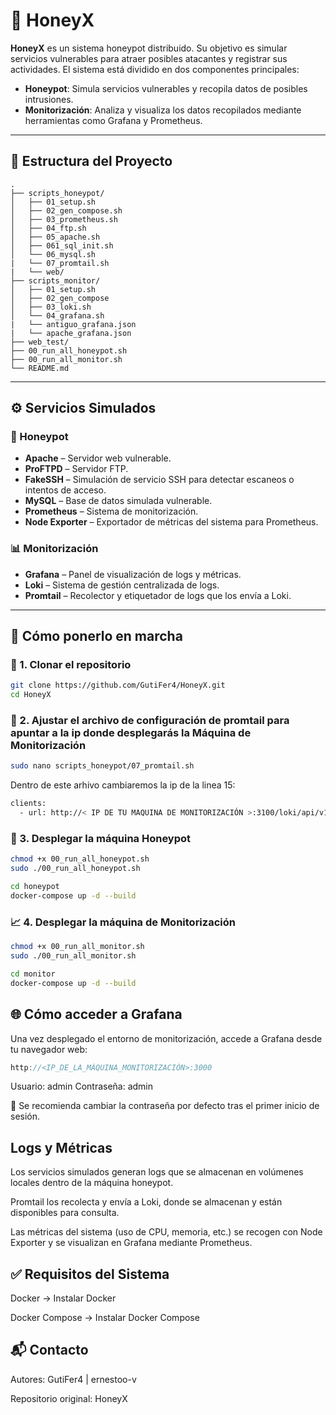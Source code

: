 # 🐝 HoneyX

**HoneyX** es un sistema honeypot distribuido. Su objetivo es simular servicios vulnerables para atraer posibles atacantes y registrar sus actividades. El sistema está dividido en dos componentes principales:

- **Honeypot**: Simula servicios vulnerables y recopila datos de posibles intrusiones.
- **Monitorización**: Analiza y visualiza los datos recopilados mediante herramientas como Grafana y Prometheus.

---

## 📁 Estructura del Proyecto

```plaintext
.
├── scripts_honeypot/
│   ├── 01_setup.sh
│   ├── 02_gen_compose.sh
│   ├── 03_prometheus.sh
│   ├── 04_ftp.sh
│   ├── 05_apache.sh
│   ├── 061_sql_init.sh
│   └── 06_mysql.sh
|   └── 07_promtail.sh
|   └── web/
├── scripts_monitor/
│   ├── 01_setup.sh
│   ├── 02_gen_compose
│   ├── 03_loki.sh
│   └── 04_grafana.sh
|   └── antiguo_grafana.json
|   └── apache_grafana.json
├── web_test/
├── 00_run_all_honeypot.sh
├── 00_run_all_monitor.sh
└── README.md
```

---

## ⚙️ Servicios Simulados

### 🔐 Honeypot

- **Apache** – Servidor web vulnerable.
- **ProFTPD** – Servidor FTP.
- **FakeSSH** – Simulación de servicio SSH para detectar escaneos o intentos de acceso.
- **MySQL** – Base de datos simulada vulnerable.
- **Prometheus** – Sistema de monitorización.
- **Node Exporter** – Exportador de métricas del sistema para Prometheus.

### 📊 Monitorización

- **Grafana** – Panel de visualización de logs y métricas.
- **Loki** – Sistema de gestión centralizada de logs.
- **Promtail** – Recolector y etiquetador de logs que los envía a Loki.

---

## 🚀 Cómo ponerlo en marcha

### 🔽 1. Clonar el repositorio

```bash
git clone https://github.com/GutiFer4/HoneyX.git
cd HoneyX
```
### 🐝 2. Ajustar el archivo de configuración de promtail para apuntar a la ip donde desplegarás la Máquina de Monitorización

```bash
sudo nano scripts_honeypot/07_promtail.sh
```
Dentro de este arhivo cambiaremos la ip de la linea 15:

```bash
clients:
  - url: http://< IP DE TU MAQUINA DE MONITORIZACIÓN >:3100/loki/api/v1/push
```

### 🐝 3. Desplegar la máquina Honeypot

```bash
chmod +x 00_run_all_honeypot.sh
sudo ./00_run_all_honeypot.sh

cd honeypot
docker-compose up -d --build
```

### 📈 4. Desplegar la máquina de Monitorización

```bash
chmod +x 00_run_all_monitor.sh
sudo ./00_run_all_monitor.sh

cd monitor
docker-compose up -d --build
```


## 🌐 Cómo acceder a Grafana

Una vez desplegado el entorno de monitorización, accede a Grafana desde tu navegador web:

```cpp
http://<IP_DE_LA_MÁQUINA_MONITORIZACIÓN>:3000
```

Usuario: admin
Contraseña: admin

🔐 Se recomienda cambiar la contraseña por defecto tras el primer inicio de sesión.

## Logs y Métricas

Los servicios simulados generan logs que se almacenan en volúmenes locales dentro de la máquina honeypot.

Promtail los recolecta y envía a Loki, donde se almacenan y están disponibles para consulta.

Las métricas del sistema (uso de CPU, memoria, etc.) se recogen con Node Exporter y se visualizan en Grafana mediante Prometheus.

## ✅ Requisitos del Sistema

Docker → Instalar Docker

Docker Compose → Instalar Docker Compose

## 📬 Contacto

Autores: GutiFer4 | ernestoo-v

Repositorio original: HoneyX
